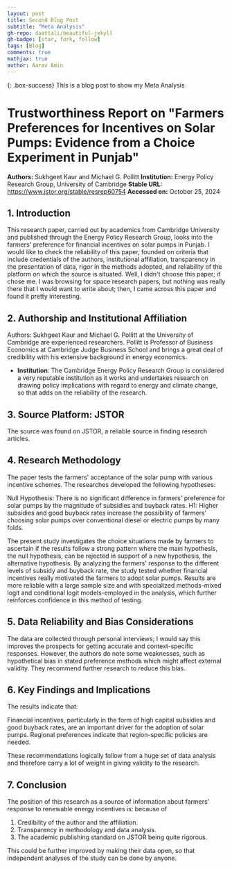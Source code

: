 ```yaml
---
layout: post
title: Second Blog Post
subtitle: "Meta Analysis"
gh-repo: daattali/beautiful-jekyll
gh-badge: [star, fork, follow]
tags: [Blog]
comments: true
mathjax: true
author: Aarav Amin
---
```

{: .box-success}
This is a blog post to show my Meta Analysis

# Trustworthiness Report on "Farmers Preferences for Incentives on Solar Pumps: Evidence from a Choice Experiment in Punjab"

**Authors:** Sukhgeet Kaur and Michael G. Pollitt 
**Institution:** Energy Policy Research Group, University of Cambridge 
**Stable URL:** <https://www.jstor.org/stable/resrep60754> 
**Accessed on:** October 25, 2024

## 1. Introduction

This research paper, carried out by academics from Cambridge University and published through the Energy Policy Research Group, looks into the farmers' preference for financial incentives on solar pumps in Punjab. I would like to check the reliability of this paper, founded on criteria that include credentials of the authors, institutional affiliation, transparency in the presentation of data, rigor in the methods adopted, and reliability of the platform on which the source is situated. Well, I didn't choose this paper; it chose me. I was browsing for space research papers, but nothing was really there that I would want to write about; then, I came across this paper and found it pretty interesting.

## 2. Authorship and Institutional Affiliation

Authors: Sukhgeet Kaur and Michael G. Pollitt at the University of Cambridge are experienced researchers. Pollitt is Professor of Business Economics at Cambridge Judge Business School and brings a great deal of credibility with his extensive background in energy economics.
- **Institution**: The Cambridge Energy Policy Research Group is considered a very reputable institution as it works and undertakes research on drawing policy implications with regard to energy and climate change, so that adds on the reliability of the research.

## 3. Source Platform: JSTOR

The source was found on JSTOR, a reliable source in finding research articles.

## 4. Research Methodology

The paper tests the farmers' acceptance of the solar pump with various incentive schemes. The researches developed the following hypotheses:

Null Hypothesis: There is no significant difference in farmers' preference for solar pumps by the magnitude of subsidies and buyback rates.
H1: Higher subsidies and good buyback rates increase the possibility of farmers' choosing solar pumps over conventional diesel or electric pumps by many folds.

The present study investigates the choice situations made by farmers to ascertain if the results follow a strong pattern where the main hypothesis, the null hypothesis, can be rejected in support of a new hypothesis, the alternative hypothesis. By analyzing the farmers' response to the different levels of subsidy and buyback rate, the study tested whether financial incentives really motivated the farmers to adopt solar pumps. Results are more reliable with a large sample size and with specialized methods-mixed logit and conditional logit models-employed in the analysis, which further reinforces confidence in this method of testing.

## 5. Data Reliability and Bias Considerations

The data are collected through personal interviews; I would say this improves the prospects for getting accurate and context-specific responses. However, the authors do note some weaknesses, such as hypothetical bias in stated preference methods which might affect external validity. They recommend further research to reduce this bias.

## 6. Key Findings and Implications

The results indicate that:

Financial incentives, particularly in the form of high capital subsidies and good buyback rates, are an important driver for the adoption of solar pumps.
Regional preferences indicate that region-specific policies are needed.

These recommendations logically follow from a huge set of data analysis and therefore carry a lot of weight in giving validity to the research.

## 7. Conclusion

The position of this research as a source of information about farmers' response to renewable energy incentives is: because of
1. Credibility of the author and the affiliation.
2. Transparency in methodology and data analysis.
3. The academic publishing standard on JSTOR being quite rigorous.

This could be further improved by making their data open, so that independent analyses of the study can be done by anyone.